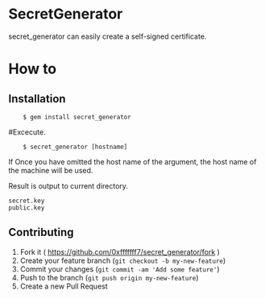 # SecretGenerator

secret_generator can easily create a self-signed certificate.

# How to

## Installation

```
    $ gem install secret_generator
```

#Excecute.

```
    $ secret_generator [hostname]
```

If Once you have omitted the host name of the argument, the host name of the machine will be used.

Result is output to current directory.

```
secret.key
public.key
```

## Contributing

1. Fork it ( https://github.com/0xfffffff7/secret_generator/fork )
2. Create your feature branch (`git checkout -b my-new-feature`)
3. Commit your changes (`git commit -am 'Add some feature'`)
4. Push to the branch (`git push origin my-new-feature`)
5. Create a new Pull Request
